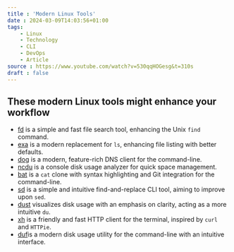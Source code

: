 ```yaml
---
title : 'Modern Linux Tools'
date : 2024-03-09T14:03:56+01:00
tags:
    - Linux
    - Technology
    - CLI
    - DevOps
    - Article
source : https://www.youtube.com/watch?v=530qqHOGesg&t=310s
draft : false
---
```

    
## These modern Linux tools might enhance your workflow
- [fd](https://github.com/sharkdp/fd) is a simple and fast file search tool, enhancing the Unix `find` command.
- [exa](https://github.com/ogham/exa) is a modern replacement for `ls`, enhancing file listing with better defaults.
- [dog](https://github.com/ogham/dog) is a modern, feature-rich DNS client for the command-line.
- [ncdu](https://github.com/rofl0r/ncdu) is a console disk usage analyzer for quick space management.
- [bat](https://github.com/sharkdp/bat) is a `cat` clone with syntax highlighting and Git integration for the command-line.
- [sd](https://github.com/chmln/sd) is a simple and intuitive find-and-replace CLI tool, aiming to improve upon `sed`.
- [dust](https://github.com/bootandy/dust) visualizes disk usage with an emphasis on clarity, acting as a more intuitive `du`.
- [xh](https://github.com/ducaale/xh) is a friendly and fast HTTP client for the terminal, inspired by `curl` and `HTTPie`.
- [duf](https://github.com/muesli/duf)is a modern disk usage utility for the command-line with an intuitive interface.
